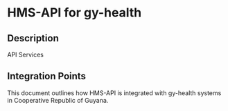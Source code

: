 # HMS-API for gy-health

## Description

API Services

## Integration Points

This document outlines how HMS-API is integrated with gy-health systems in Cooperative Republic of Guyana.
